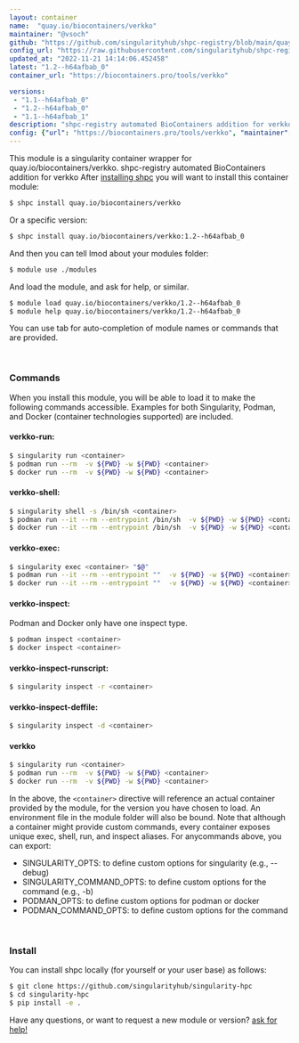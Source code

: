 ```yaml
---
layout: container
name:  "quay.io/biocontainers/verkko"
maintainer: "@vsoch"
github: "https://github.com/singularityhub/shpc-registry/blob/main/quay.io/biocontainers/verkko/container.yaml"
config_url: "https://raw.githubusercontent.com/singularityhub/shpc-registry/main/quay.io/biocontainers/verkko/container.yaml"
updated_at: "2022-11-21 14:14:06.452458"
latest: "1.2--h64afbab_0"
container_url: "https://biocontainers.pro/tools/verkko"

versions:
 - "1.1--h64afbab_0"
 - "1.2--h64afbab_0"
 - "1.1--h64afbab_1"
description: "shpc-registry automated BioContainers addition for verkko"
config: {"url": "https://biocontainers.pro/tools/verkko", "maintainer": "@vsoch", "description": "shpc-registry automated BioContainers addition for verkko", "latest": {"1.2--h64afbab_0": "sha256:d4f8db736d1df768b5afc2b5d8e4f29634356f6f51f0a6eb8c411a4835fbfb4f"}, "tags": {"1.1--h64afbab_0": "sha256:7f5e46ea6b03f3d1873c4a06b681f24a9db1bda10a03d4b0e59f0a4d881d6d4a", "1.2--h64afbab_0": "sha256:d4f8db736d1df768b5afc2b5d8e4f29634356f6f51f0a6eb8c411a4835fbfb4f", "1.1--h64afbab_1": "sha256:d88c307bac8a0dfed25ec704fe2a48ccb9fd306ff7f82e35797d9411765eada4"}, "docker": "quay.io/biocontainers/verkko"}
---
```


This module is a singularity container wrapper for quay.io/biocontainers/verkko.
shpc-registry automated BioContainers addition for verkko
After [installing shpc](#install) you will want to install this container module:


```bash
$ shpc install quay.io/biocontainers/verkko
```

Or a specific version:

```bash
$ shpc install quay.io/biocontainers/verkko:1.2--h64afbab_0
```

And then you can tell lmod about your modules folder:

```bash
$ module use ./modules
```

And load the module, and ask for help, or similar.

```bash
$ module load quay.io/biocontainers/verkko/1.2--h64afbab_0
$ module help quay.io/biocontainers/verkko/1.2--h64afbab_0
```

You can use tab for auto-completion of module names or commands that are provided.

<br>

### Commands

When you install this module, you will be able to load it to make the following commands accessible.
Examples for both Singularity, Podman, and Docker (container technologies supported) are included.

#### verkko-run:

```bash
$ singularity run <container>
$ podman run --rm  -v ${PWD} -w ${PWD} <container>
$ docker run --rm  -v ${PWD} -w ${PWD} <container>
```

#### verkko-shell:

```bash
$ singularity shell -s /bin/sh <container>
$ podman run --it --rm --entrypoint /bin/sh  -v ${PWD} -w ${PWD} <container>
$ docker run --it --rm --entrypoint /bin/sh  -v ${PWD} -w ${PWD} <container>
```

#### verkko-exec:

```bash
$ singularity exec <container> "$@"
$ podman run --it --rm --entrypoint ""  -v ${PWD} -w ${PWD} <container> "$@"
$ docker run --it --rm --entrypoint ""  -v ${PWD} -w ${PWD} <container> "$@"
```

#### verkko-inspect:

Podman and Docker only have one inspect type.

```bash
$ podman inspect <container>
$ docker inspect <container>
```

#### verkko-inspect-runscript:

```bash
$ singularity inspect -r <container>
```

#### verkko-inspect-deffile:

```bash
$ singularity inspect -d <container>
```



#### verkko

```bash
$ singularity run <container>
$ podman run --rm  -v ${PWD} -w ${PWD} <container>
$ docker run --rm  -v ${PWD} -w ${PWD} <container>
```


In the above, the `<container>` directive will reference an actual container provided
by the module, for the version you have chosen to load. An environment file in the
module folder will also be bound. Note that although a container
might provide custom commands, every container exposes unique exec, shell, run, and
inspect aliases. For anycommands above, you can export:

 - SINGULARITY_OPTS: to define custom options for singularity (e.g., --debug)
 - SINGULARITY_COMMAND_OPTS: to define custom options for the command (e.g., -b)
 - PODMAN_OPTS: to define custom options for podman or docker
 - PODMAN_COMMAND_OPTS: to define custom options for the command

<br>

### Install

You can install shpc locally (for yourself or your user base) as follows:

```bash
$ git clone https://github.com/singularityhub/singularity-hpc
$ cd singularity-hpc
$ pip install -e .
```

Have any questions, or want to request a new module or version? [ask for help!](https://github.com/singularityhub/singularity-hpc/issues)